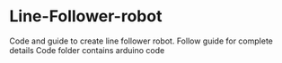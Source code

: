 # Line-Follower-robot
Code and guide to create line follower robot.
Follow guide for complete details
Code folder contains arduino code
